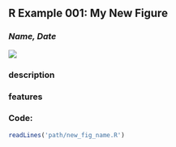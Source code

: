 ## R Example 001: My New Figure
### *Name, Date* 
  
![](path/new_fig_name.png)

### description  

### features  

### Code:
```r
readLines('path/new_fig_name.R') 
```
